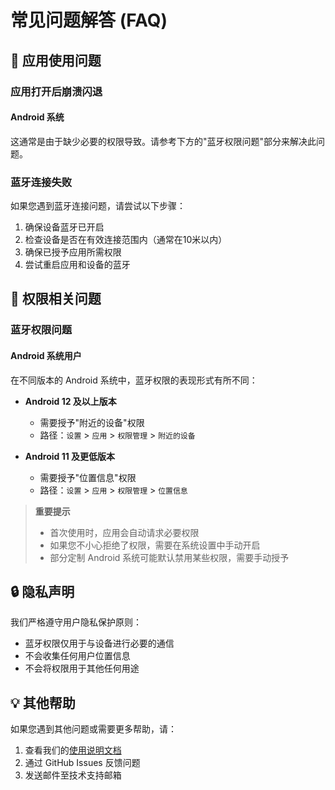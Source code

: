 # 常见问题解答 (FAQ)

## 🔧 应用使用问题

### 应用打开后崩溃闪退
#### Android 系统
这通常是由于缺少必要的权限导致。请参考下方的"蓝牙权限问题"部分来解决此问题。

### 蓝牙连接失败
如果您遇到蓝牙连接问题，请尝试以下步骤：
1. 确保设备蓝牙已开启
2. 检查设备是否在有效连接范围内（通常在10米以内）
3. 确保已授予应用所需权限
4. 尝试重启应用和设备的蓝牙

## 📱 权限相关问题

### 蓝牙权限问题

#### Android 系统用户
在不同版本的 Android 系统中，蓝牙权限的表现形式有所不同：

- **Android 12 及以上版本**
  - 需要授予"附近的设备"权限
  - 路径：`设置` > `应用` > `权限管理` > `附近的设备`

- **Android 11 及更低版本**
  - 需要授予"位置信息"权限
  - 路径：`设置` > `应用` > `权限管理` > `位置信息`

> **重要提示**
> - 首次使用时，应用会自动请求必要权限
> - 如果您不小心拒绝了权限，需要在系统设置中手动开启
> - 部分定制 Android 系统可能默认禁用某些权限，需要手动授予

## 🔒 隐私声明
我们严格遵守用户隐私保护原则：
- 蓝牙权限仅用于与设备进行必要的通信
- 不会收集任何用户位置信息
- 不会将权限用于其他任何用途

## 💡 其他帮助
如果您遇到其他问题或需要更多帮助，请：
1. 查看我们的[使用说明文档](./README.md)
2. 通过 GitHub Issues 反馈问题
3. 发送邮件至技术支持邮箱
